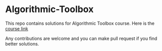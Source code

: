 # Algorithmic-Toolbox

This repo contains solutions for Algorithmic Toolbox course.
Here is the [course link](https://www.coursera.org/learn/algorithmic-toolbox/)

Any contributions are welcome and you can make pull request if you find better solutions.
